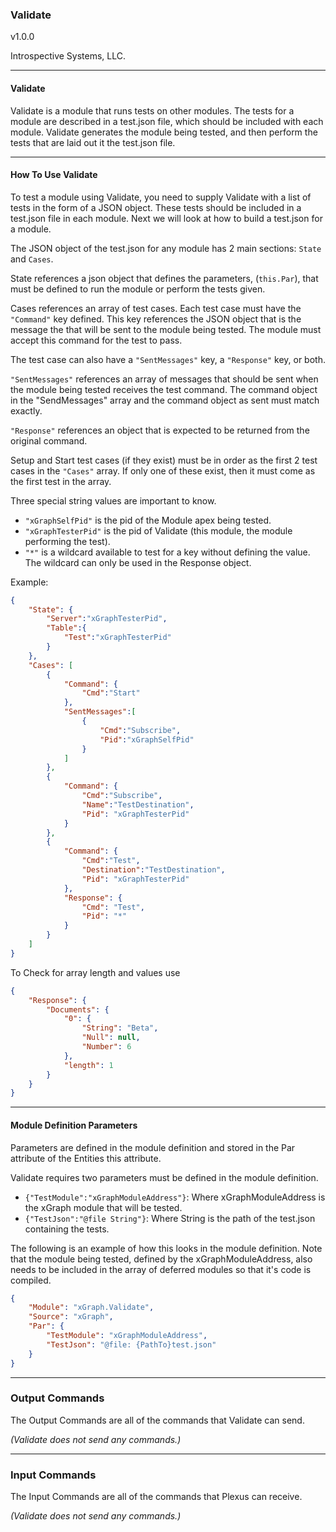 ### Validate

v1.0.0

Introspective Systems, LLC.


---
#### Validate

Validate is a module that runs tests on other modules. The tests for a
module are described in a test.json file, which should be included with
each module. Validate generates the module being tested, and then
perform the tests that are laid out it the test.json file.

---

#### How To Use Validate

To test a module using Validate, you need to supply Validate with a list
of tests in the form of a JSON object. These tests should be included in
a test.json file in each module. Next we will look at how to build a
test.json for a module.

The JSON object of the test.json for any module has 2 main sections:
`State` and `Cases`.

State references a json object that defines the parameters, (`this.Par`),
that must be defined to run the module or perform the tests given.

Cases references an array of test cases. Each test case must have the
`"Command"` key defined. This key references the JSON object that is the
message the that will be sent to the module being tested. The module must
accept this command for the test to pass.

The test case can also have a `"SentMessages"` key, a `"Response"` key,
or both.

`"SentMessages"` references an array of messages that should be sent
when the module being tested receives the test command. The command object
in the "SendMessages" array and the command object as sent must match exactly.

`"Response"` references an object that is expected to be returned from
the original command.

Setup and Start test cases (if they exist) must be in order as the first
2 test cases in the `"Cases"` array. If only one of these exist, then it
must come as the first test in the array.

Three special string values are important to know.

- `"xGraphSelfPid"` is the pid of the Module apex being tested.
- `"xGraphTesterPid"` is the pid of Validate (this module, the
                        module performing the test).
- `"*"` is a wildcard available to test for a key without defining the
        value. The wildcard can only be used in the Response object.

Example:
```json
{
	"State": {
		"Server":"xGraphTesterPid",
		"Table":{
			"Test":"xGraphTesterPid"
		}
	},
    "Cases": [
		{
			"Command": {
				"Cmd":"Start"
			},
			"SentMessages":[
				{
					"Cmd":"Subscribe",
					"Pid":"xGraphSelfPid"
				}
			]
		},
		{
			"Command": {
				"Cmd":"Subscribe",
				"Name":"TestDestination",
				"Pid": "xGraphTesterPid"
			}
		},
		{
			"Command": {
				"Cmd":"Test",
				"Destination":"TestDestination",
				"Pid": "xGraphTesterPid"
			},
			"Response": {
				"Cmd": "Test",
				"Pid": "*"
			}
		}
    ]
}
```
To Check for array length and values  use

```json
{
	"Response": {
		"Documents": {
			"0": {
				"String": "Beta",
				"Null": null,
				"Number": 6
			},
			"length": 1
		}
	}
}
```


---

#### Module Definition Parameters

Parameters are defined in the module definition and stored in the Par attribute 
of the Entities this attribute.

Validate requires two parameters must be defined in the module definition.

- `{"TestModule":"xGraphModuleAddress"}`: Where xGraphModuleAddress is
                                        the xGraph module that will be tested.
- `{"TestJson":"@file String"}`: Where String is the path of the test.json
                                    containing the tests.

The following is an example of how this looks in the module definition.
Note that the module being tested, defined by the xGraphModuleAddress,
also needs to be included in the array of deferred modules so that
it's code is compiled.

``` json
{
	"Module": "xGraph.Validate",
	"Source": "xGraph",
	"Par": {
		"TestModule": "xGraphModuleAddress",
		"TestJson": "@file: {PathTo}test.json"
	}
}
```

---

### Output Commands
The Output Commands are all of the commands that Validate can send.

*(Validate does not send any commands.)*

---

### Input Commands
The Input Commands are all of the commands that Plexus can receive.

*(Validate does not send any commands.)*
